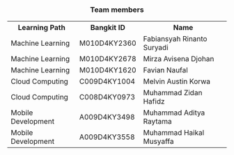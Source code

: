<div align="center">
  <h3>Team members</h3>
  <table align="center">
    <tr>
      <th>Learning Path</th>
      <th>Bangkit ID</th>
      <th>Name</th>
    </tr>
    <tr>
      <td>Machine Learning</td>
      <td>M010D4KY2360</td>
      <td>Fabiansyah Rinanto Suryadi</td>
    </tr>
    <tr>
      <td>Machine Learning</td>
      <td>M010D4KY2678</td>
      <td>Mirza Avisena Djohan</td>
    </tr>
    <tr>
      <td>Machine Learning</td>
      <td>M010D4KY1620</td>
      <td>Favian Naufal</td>
    </tr>
    <tr>
      <td>Cloud Computing</td>
      <td>C009D4KY1004</td>
      <td>Melvin Austin Korwa</td>
    </tr>
    <tr>
      <td>Cloud Computing</td>
      <td>C008D4KY0973</td>
      <td>Muhammad Zidan Hafidz</td>
    </tr>
    <tr>
      <td>Mobile Development</td>
      <td>A009D4KY3498</td>
      <td>Muhammad Aditya Raytama</td>
    </tr>
    <tr>
      <td>Mobile Development</td>
      <td>A009D4KY3558</td>
      <td>Muhammad Haikal Musyaffa</td>
    </tr>
  </table>
</div>
